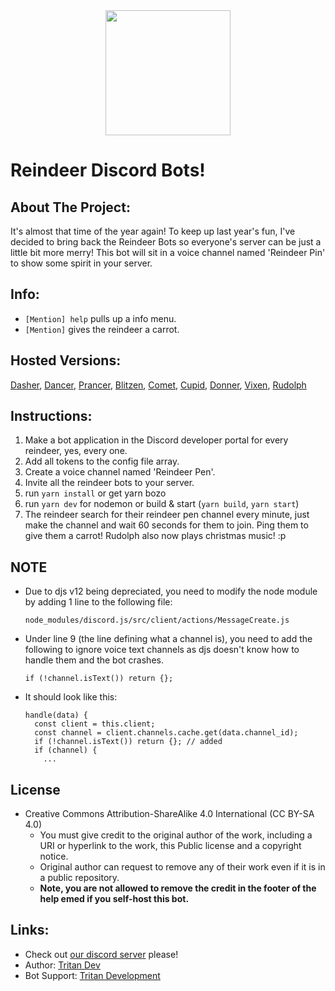 <center><img  src="https://images-ext-1.discordapp.net/external/TziDjM5SKqCwP-GcO19AWKHYqc9JzPUzIlnkNVChJHI/%3Fu%3Dhttps%253A%252F%252Fimages.vexels.com%252Fmedia%252Fusers%252F3%252F223118%252Fisolated%252Fpreview%252F53256632b9aceec9dec9dae643d23645-cute-reindeer-festive-illustration-by-vexels.png%26f%3D1%26nofb%3D1/https/external-content.duckduckgo.com/iu/" length='200px' width='200px'></center>

# Reindeer Discord Bots!

## About The Project:

It's almost that time of the year again! To keep up last year's fun, I've decided to bring back the Reindeer Bots so everyone's server can be just a little bit more merry! This bot will sit in a voice channel named 'Reindeer Pin' to show some spirit in your server.

## Info:

- `[Mention] help` pulls up a info menu.
- `[Mention]` gives the reindeer a carrot.

## Hosted Versions:

[Dasher](https://discord.com/api/oauth2/authorize?client_id=789419994910818334&permissions=34982976&scope=bot), [Dancer](https://discord.com/api/oauth2/authorize?client_id=789418944989626408&permissions=34982976&scope=bot), [Prancer](https://discord.com/api/oauth2/authorize?client_id=789454241977860128&permissions=34982976&scope=bot), [Blitzen](https://discord.com/api/oauth2/authorize?client_id=789415712280018954&permissions=34982976&scope=bot), [Comet](https://discord.com/api/oauth2/authorize?client_id=789417819929575465&permissions=34982976&scope=bot), [Cupid](https://discord.com/api/oauth2/authorize?client_id=789418381920829460&permissions=34982976&scope=bot), [Donner](https://discord.com/api/oauth2/authorize?client_id=789456116881817650&permissions=34982976&scope=bot), [Vixen](https://discord.com/api/oauth2/authorize?client_id=789455003508539393&permissions=34982976&scope=bot), [Rudolph](https://discord.com/api/oauth2/authorize?client_id=789404709366661170&permissions=34982976&scope=bot)

## Instructions:

1. Make a bot application in the Discord developer portal for every reindeer, yes, every one.
2. Add all tokens to the config file array.
3. Create a voice channel named 'Reindeer Pen'.
4. Invite all the reindeer bots to your server.
5. run `yarn install` or get yarn bozo
6. run `yarn dev` for nodemon or build & start (`yarn build`, `yarn start`)
7. The reindeer search for their reindeer pen channel every minute, just make the channel and wait 60 seconds for them to join. Ping them to give them a carrot! Rudolph also now plays christmas music! :p

## NOTE

- Due to djs v12 being depreciated, you need to modify the node module by adding 1 line to the following file:

  `node_modules/discord.js/src/client/actions/MessageCreate.js`

- Under line 9 (the line defining what a channel is), you need to add the following to ignore voice text channels as djs doesn't know how to handle them and the bot crashes.

  `if (!channel.isText()) return {};`

- It should look like this:

  ```class MessageCreateAction extends Action {
  handle(data) {
    const client = this.client;
    const channel = client.channels.cache.get(data.channel_id);
    if (!channel.isText()) return {}; // added
    if (channel) {
      ...
  ```

## License

- Creative Commons Attribution-ShareAlike 4.0 International (CC BY-SA 4.0)
  - You must give credit to the original author of the work, including a URI or hyperlink to the work, this Public license and a copyright notice.
  - Original author can request to remove any of their work even if it is in a public repository.
  - **Note, you are not allowed to remove the credit in the footer of the help emed if you self-host this bot.**

## Links:

- Check out [our discord server](https://tritan.gg/support) please!
- Author: [Tritan Dev](https://tritan.dev)
- Bot Support: [Tritan Development](https://discord.gg/http)
